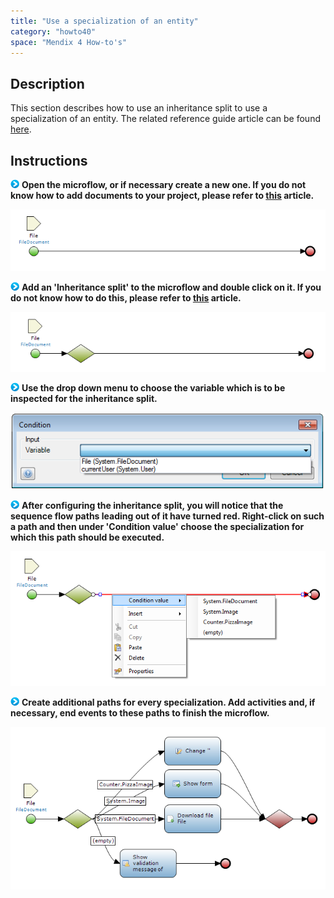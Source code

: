 ```yaml
---
title: "Use a specialization of an entity"
category: "howto40"
space: "Mendix 4 How-to's"
---
```

## Description

This section describes how to use an inheritance split to use a specialization of an entity. The related reference guide article can be found [here](https://world.mendix.com/pages/releaseview.action?pageId=10420541).

## Instructions

![](attachments/819203/917932.png) **Open the microflow, or if necessary create a new one. If you do not know how to add documents to your project, please refer to [this](https://world.mendix.com/display/howto25/Add+documents+to+a+module) article.**

![](attachments/2621610/2752848.png)

![](attachments/819203/917932.png) **Add an 'Inheritance split' to the microflow and double click on it. If you do not know how to do this, please refer to [this](https://world.mendix.com/display/howto25/Add+an+activity+to+a+microflow) article.**

![](attachments/2621610/2752847.png)

![](attachments/819203/917932.png) **Use the drop down menu to choose the variable which is to be inspected for the inheritance split.**

![](attachments/2621610/2752850.png)

![](attachments/819203/917932.png) **After configuring the inheritance split, you will notice that the sequence flow paths leading out of it have turned red. Right-click on such a path and then under 'Condition value' choose the specialization for which this path should be executed.**

![](attachments/2621610/2752853.png)

![](attachments/819203/917932.png) **Create additional paths for every specialization. Add activities and, if necessary, end events to these paths to finish the microflow.**

![](attachments/2621610/2752854.png)

